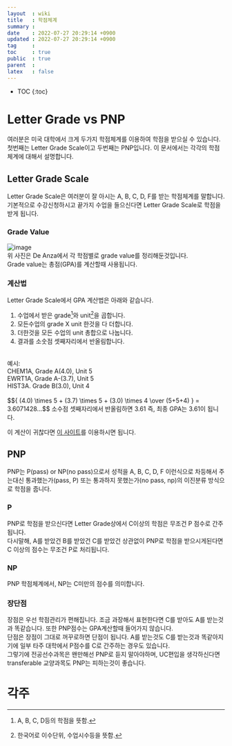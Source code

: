 ```yaml
---
layout  : wiki
title   : 학점체계
summary : 
date    : 2022-07-27 20:29:14 +0900
updated : 2022-07-27 20:29:14 +0900
tag     : 
toc     : true
public  : true
parent  : 
latex   : false
---
```

* TOC
{:toc}

# Letter Grade vs PNP
여러분은 미국 대학에서 크게 두가지 학점체계를 이용하여 학점을 받으실 수 있습니다.  
첫번째는 Letter Grade Scale이고 두번째는 PNP입니다. 이 문서에서는 각각의 학점체계에 대해서 설명합니다.

## Letter Grade Scale
Letter Grade Scale은 여러분이 잘 아시는 A, B, C, D, F를 받는 학점체계를 말합니다.
기본적으로 수강신청하시고 끝가지 수업을 들으신다면 Letter Grade Scale로 학점을 받게 됩니다.  

### Grade Value
![image](https://user-images.githubusercontent.com/108209464/182009978-9436f13e-f8b1-4772-a9cb-5c1d5e38dc7d.png)  
위 사진은 De Anza에서 각 학점별로 grade value를 정리해둔것입니다.  
Grade value는 총점(GPA)를 계산할때 사용됩니다.  

### 계산법
Letter Grade Scale에서 GPA 계산법은 아래와 같습니다.  
1. 수업에서 받은 grade[^1]와 unit[^2]을 곱합니다.
2. 모든수업의 grade X unit 한것을 다 더합니다.
3. 더한것을 모든 수업의 unit 총합으로 나눕니다.
4. 결과를 소숫점 셋째자리에서 반올림합니다.
<br/>
예시:<br/>
CHEM1A, Grade A(4.0), Unit 5<br/>
EWRT1A, Grade A-(3.7), Unit 5<br/>
HIST3A. Grade B(3.0), Unit 4<br/>
<br/>
$${ (4.0) \times 5 + (3.7) \times 5 + (3.0) \times 4 \over (5+5+4) } = 3.6071428...$$  
소수점 셋째자리에서 반올림하면 3.61  
즉, 최종 GPA는 3.61이 됩니다.  

이 계산이 귀찮다면 [이 사이트](https://gpacalculator.net/college-gpa-calculator/)를 이용하시면 됩니다.

## PNP
PNP는 P(pass) or NP(no pass)으로서 성적을 A, B, C, D, F 이런식으로 차등해서 주는대신 통과했는가(pass, P) 또는 통과하지 못했는가(no pass, np)의 이진분류 방식으로 학점을 줍니다.  
### P
PNP로 학점을 받으신다면 Letter Grade상에서 C이상의 학점은 무조건 P 점수로 간주됩니다.  
다시말해, A를 받았건 B를 받았건 C를 받았건 상관없이 PNP로 학점을 받으시게된다면 C 이상의 점수는 무조건 P로 처리됩니다.

### NP
PNP 학점체계에서, NP는 C미만의 점수를 의미합니다.

### 장단점
장점은 우선 학점관리가 편해집니다. 조금 과장해서 표현한다면 C를 받아도 A를 받는것과 똑같습니다. 또한 PNP점수는 GPA계산할때 들어가지 않습니다.  
단점은 장점이 그대로 꺼꾸로하면 단점이 됩니다. A를 받는것도 C를 받는것과 똑같아지기에 일부 타주 대학에서 P점수를 C로 간주하는 경우도 있습니다.  
그렇기에 전공선수과목은 왠만해선 PNP로 듣지 말아야하며, UC편입을 생각하신다면 transferable 교양과목도 PNP는 피하는것이 좋습니다.  

# 각주
[^1]: A, B, C, D등의 학점을 뜻함.  
[^2]: 한국어로 이수단위, 수업시수등을 뜻함.  
